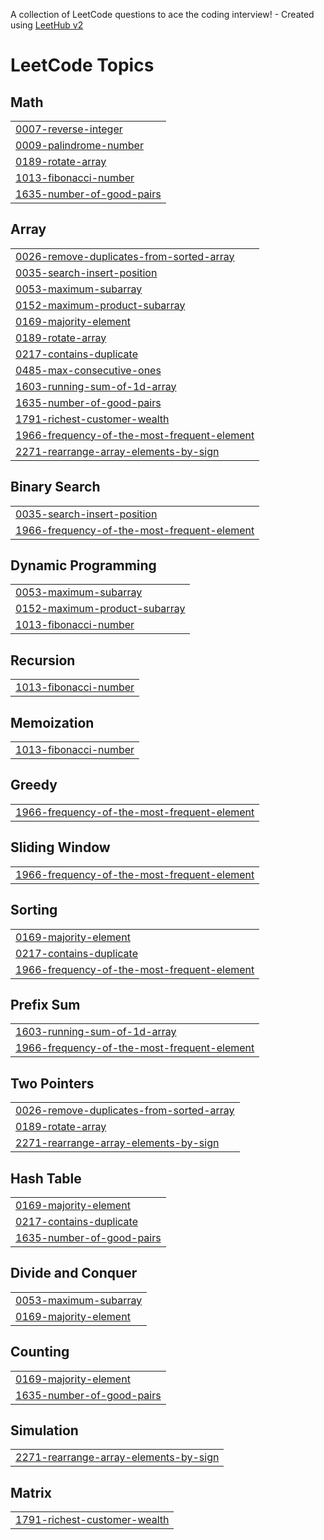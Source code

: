 A collection of LeetCode questions to ace the coding interview! - Created using [LeetHub v2](https://github.com/arunbhardwaj/LeetHub-2.0)
<!---LeetCode Topics Start-->
# LeetCode Topics
## Math
|  |
| ------- |
| [0007-reverse-integer](https://github.com/Atharv-1905/LeetCode-Solutions-JAVA/tree/master/0007-reverse-integer) |
| [0009-palindrome-number](https://github.com/Atharv-1905/LeetCode-Solutions-JAVA/tree/master/0009-palindrome-number) |
| [0189-rotate-array](https://github.com/Atharv-1905/LeetCode-Solutions-JAVA/tree/master/0189-rotate-array) |
| [1013-fibonacci-number](https://github.com/Atharv-1905/LeetCode-Solutions-JAVA/tree/master/1013-fibonacci-number) |
| [1635-number-of-good-pairs](https://github.com/Atharv-1905/LeetCode-Solutions-JAVA/tree/master/1635-number-of-good-pairs) |
## Array
|  |
| ------- |
| [0026-remove-duplicates-from-sorted-array](https://github.com/Atharv-1905/LeetCode-Solutions-JAVA/tree/master/0026-remove-duplicates-from-sorted-array) |
| [0035-search-insert-position](https://github.com/Atharv-1905/LeetCode-Solutions-JAVA/tree/master/0035-search-insert-position) |
| [0053-maximum-subarray](https://github.com/Atharv-1905/LeetCode-Solutions-JAVA/tree/master/0053-maximum-subarray) |
| [0152-maximum-product-subarray](https://github.com/Atharv-1905/LeetCode-Solutions-JAVA/tree/master/0152-maximum-product-subarray) |
| [0169-majority-element](https://github.com/Atharv-1905/LeetCode-Solutions-JAVA/tree/master/0169-majority-element) |
| [0189-rotate-array](https://github.com/Atharv-1905/LeetCode-Solutions-JAVA/tree/master/0189-rotate-array) |
| [0217-contains-duplicate](https://github.com/Atharv-1905/LeetCode-Solutions-JAVA/tree/master/0217-contains-duplicate) |
| [0485-max-consecutive-ones](https://github.com/Atharv-1905/LeetCode-Solutions-JAVA/tree/master/0485-max-consecutive-ones) |
| [1603-running-sum-of-1d-array](https://github.com/Atharv-1905/LeetCode-Solutions-JAVA/tree/master/1603-running-sum-of-1d-array) |
| [1635-number-of-good-pairs](https://github.com/Atharv-1905/LeetCode-Solutions-JAVA/tree/master/1635-number-of-good-pairs) |
| [1791-richest-customer-wealth](https://github.com/Atharv-1905/LeetCode-Solutions-JAVA/tree/master/1791-richest-customer-wealth) |
| [1966-frequency-of-the-most-frequent-element](https://github.com/Atharv-1905/LeetCode-Solutions-JAVA/tree/master/1966-frequency-of-the-most-frequent-element) |
| [2271-rearrange-array-elements-by-sign](https://github.com/Atharv-1905/LeetCode-Solutions-JAVA/tree/master/2271-rearrange-array-elements-by-sign) |
## Binary Search
|  |
| ------- |
| [0035-search-insert-position](https://github.com/Atharv-1905/LeetCode-Solutions-JAVA/tree/master/0035-search-insert-position) |
| [1966-frequency-of-the-most-frequent-element](https://github.com/Atharv-1905/LeetCode-Solutions-JAVA/tree/master/1966-frequency-of-the-most-frequent-element) |
## Dynamic Programming
|  |
| ------- |
| [0053-maximum-subarray](https://github.com/Atharv-1905/LeetCode-Solutions-JAVA/tree/master/0053-maximum-subarray) |
| [0152-maximum-product-subarray](https://github.com/Atharv-1905/LeetCode-Solutions-JAVA/tree/master/0152-maximum-product-subarray) |
| [1013-fibonacci-number](https://github.com/Atharv-1905/LeetCode-Solutions-JAVA/tree/master/1013-fibonacci-number) |
## Recursion
|  |
| ------- |
| [1013-fibonacci-number](https://github.com/Atharv-1905/LeetCode-Solutions-JAVA/tree/master/1013-fibonacci-number) |
## Memoization
|  |
| ------- |
| [1013-fibonacci-number](https://github.com/Atharv-1905/LeetCode-Solutions-JAVA/tree/master/1013-fibonacci-number) |
## Greedy
|  |
| ------- |
| [1966-frequency-of-the-most-frequent-element](https://github.com/Atharv-1905/LeetCode-Solutions-JAVA/tree/master/1966-frequency-of-the-most-frequent-element) |
## Sliding Window
|  |
| ------- |
| [1966-frequency-of-the-most-frequent-element](https://github.com/Atharv-1905/LeetCode-Solutions-JAVA/tree/master/1966-frequency-of-the-most-frequent-element) |
## Sorting
|  |
| ------- |
| [0169-majority-element](https://github.com/Atharv-1905/LeetCode-Solutions-JAVA/tree/master/0169-majority-element) |
| [0217-contains-duplicate](https://github.com/Atharv-1905/LeetCode-Solutions-JAVA/tree/master/0217-contains-duplicate) |
| [1966-frequency-of-the-most-frequent-element](https://github.com/Atharv-1905/LeetCode-Solutions-JAVA/tree/master/1966-frequency-of-the-most-frequent-element) |
## Prefix Sum
|  |
| ------- |
| [1603-running-sum-of-1d-array](https://github.com/Atharv-1905/LeetCode-Solutions-JAVA/tree/master/1603-running-sum-of-1d-array) |
| [1966-frequency-of-the-most-frequent-element](https://github.com/Atharv-1905/LeetCode-Solutions-JAVA/tree/master/1966-frequency-of-the-most-frequent-element) |
## Two Pointers
|  |
| ------- |
| [0026-remove-duplicates-from-sorted-array](https://github.com/Atharv-1905/LeetCode-Solutions-JAVA/tree/master/0026-remove-duplicates-from-sorted-array) |
| [0189-rotate-array](https://github.com/Atharv-1905/LeetCode-Solutions-JAVA/tree/master/0189-rotate-array) |
| [2271-rearrange-array-elements-by-sign](https://github.com/Atharv-1905/LeetCode-Solutions-JAVA/tree/master/2271-rearrange-array-elements-by-sign) |
## Hash Table
|  |
| ------- |
| [0169-majority-element](https://github.com/Atharv-1905/LeetCode-Solutions-JAVA/tree/master/0169-majority-element) |
| [0217-contains-duplicate](https://github.com/Atharv-1905/LeetCode-Solutions-JAVA/tree/master/0217-contains-duplicate) |
| [1635-number-of-good-pairs](https://github.com/Atharv-1905/LeetCode-Solutions-JAVA/tree/master/1635-number-of-good-pairs) |
## Divide and Conquer
|  |
| ------- |
| [0053-maximum-subarray](https://github.com/Atharv-1905/LeetCode-Solutions-JAVA/tree/master/0053-maximum-subarray) |
| [0169-majority-element](https://github.com/Atharv-1905/LeetCode-Solutions-JAVA/tree/master/0169-majority-element) |
## Counting
|  |
| ------- |
| [0169-majority-element](https://github.com/Atharv-1905/LeetCode-Solutions-JAVA/tree/master/0169-majority-element) |
| [1635-number-of-good-pairs](https://github.com/Atharv-1905/LeetCode-Solutions-JAVA/tree/master/1635-number-of-good-pairs) |
## Simulation
|  |
| ------- |
| [2271-rearrange-array-elements-by-sign](https://github.com/Atharv-1905/LeetCode-Solutions-JAVA/tree/master/2271-rearrange-array-elements-by-sign) |
## Matrix
|  |
| ------- |
| [1791-richest-customer-wealth](https://github.com/Atharv-1905/LeetCode-Solutions-JAVA/tree/master/1791-richest-customer-wealth) |
<!---LeetCode Topics End-->